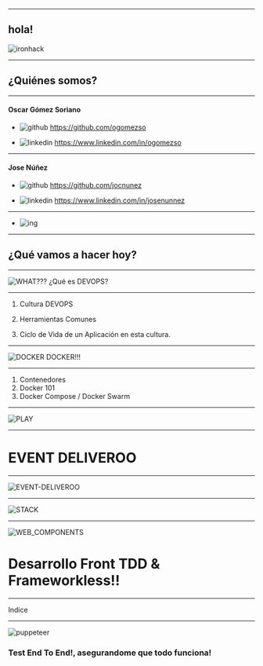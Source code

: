 
---

## hola!
![ironhack](logo-ironhack.png)

---

## ¿Quiénes somos?

----

#### Oscar Gómez Soriano

- ![github](logo-github.png) https://github.com/ogomezso

- ![linkedin](logo-linkedin.png) https://www.linkedin.com/in/ogomezso

----

#### Jose Núñez

- ![github](logo-github.png) https://github.com/jocnunez

- ![linkedin](logo-linkedin.png) https://www.linkedin.com/in/josenunnez

----

- ![ing](logo-ing.jpeg)

---

## ¿Qué vamos a hacer hoy?

----

 ![WHAT???](png-que-es-2.png) ¿Qué es DEVOPS?
 
---

1. Cultura DEVOPS

2. Herramientas Comunes

3. Ciclo de Vida de un Aplicación en esta cultura.

----

![DOCKER](logo-docker.png) DOCKER!!!

---

1. Contenedores
2. Docker 101
3. Docker Compose / Docker Swarm

---

![PLAY](https://media.giphy.com/media/11sBLVxNs7v6WA/giphy.gif)

----

# EVENT DELIVEROO

---

![EVENT-DELIVEROO](event-deliveroo.jpg)

---

![STACK](event-deliveroo-stack.png)

----

![WEB_COMPONENTS](web-components-logo-256x256.png) 
# Desarrollo Front TDD & Frameworkless!!

---

Indice

----

![puppeteer](puppeteer.png)

### Test End To End!, asegurandome que todo funciona!